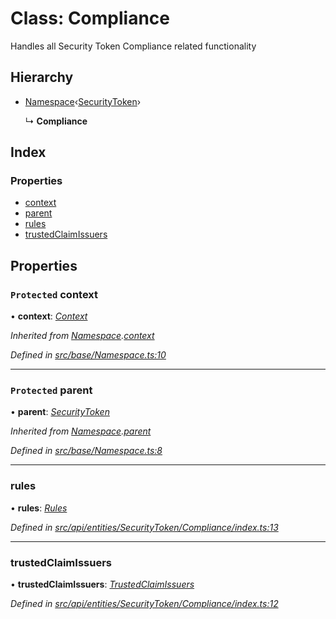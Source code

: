 # Class: Compliance

Handles all Security Token Compliance related functionality

## Hierarchy

* [Namespace](base.namespace.md)‹[SecurityToken](api_entities_securitytoken.securitytoken.md)›

  ↳ **Compliance**

## Index

### Properties

* [context](api_entities_securitytoken_compliance.compliance.md#protected-context)
* [parent](api_entities_securitytoken_compliance.compliance.md#protected-parent)
* [rules](api_entities_securitytoken_compliance.compliance.md#rules)
* [trustedClaimIssuers](api_entities_securitytoken_compliance.compliance.md#trustedclaimissuers)

## Properties

### `Protected` context

• **context**: *[Context](context.context-1.md)*

*Inherited from [Namespace](base.namespace.md).[context](base.namespace.md#protected-context)*

*Defined in [src/base/Namespace.ts:10](https://github.com/PolymathNetwork/polymesh-sdk/blob/73feada/src/base/Namespace.ts#L10)*

___

### `Protected` parent

• **parent**: *[SecurityToken](api_entities_securitytoken.securitytoken.md)*

*Inherited from [Namespace](base.namespace.md).[parent](base.namespace.md#protected-parent)*

*Defined in [src/base/Namespace.ts:8](https://github.com/PolymathNetwork/polymesh-sdk/blob/73feada/src/base/Namespace.ts#L8)*

___

###  rules

• **rules**: *[Rules](api_entities_securitytoken_compliance.rules.md)*

*Defined in [src/api/entities/SecurityToken/Compliance/index.ts:13](https://github.com/PolymathNetwork/polymesh-sdk/blob/73feada/src/api/entities/SecurityToken/Compliance/index.ts#L13)*

___

###  trustedClaimIssuers

• **trustedClaimIssuers**: *[TrustedClaimIssuers](api_entities_securitytoken_compliance.trustedclaimissuers.md)*

*Defined in [src/api/entities/SecurityToken/Compliance/index.ts:12](https://github.com/PolymathNetwork/polymesh-sdk/blob/73feada/src/api/entities/SecurityToken/Compliance/index.ts#L12)*
